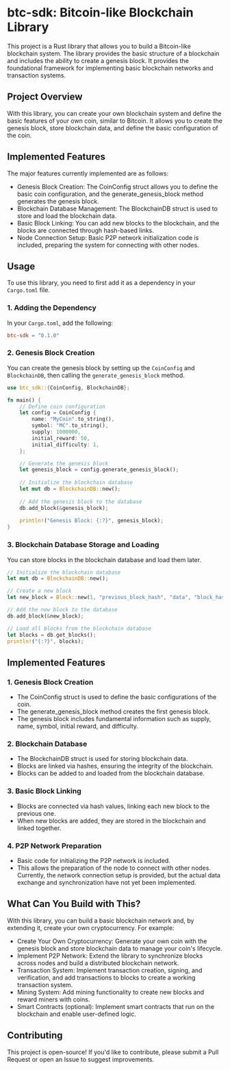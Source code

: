 # btc-sdk: Bitcoin-like Blockchain Library
This project is a Rust library that allows you to build a Bitcoin-like blockchain system. The library provides the basic structure of a blockchain and includes the ability to create a genesis block. It provides the foundational framework for implementing basic blockchain networks and transaction systems.

## Project Overview
With this library, you can create your own blockchain system and define the basic features of your own coin, similar to Bitcoin. It allows you to create the genesis block, store blockchain data, and define the basic configuration of the coin.

## Implemented Features
The major features currently implemented are as follows:

* Genesis Block Creation: The CoinConfig struct allows you to define the basic coin configuration, and the generate_genesis_block method generates the genesis block.
* Blockchain Database Management: The BlockchainDB struct is used to store and load the blockchain data.
* Basic Block Linking: You can add new blocks to the blockchain, and the blocks are connected through hash-based links.
* Node Connection Setup: Basic P2P network initialization code is included, preparing the system for connecting with other nodes.

## Usage
To use this library, you need to first add it as a dependency in your `Cargo.toml` file.

### 1. Adding the Dependency
In your `Cargo.toml`, add the following:

```toml
btc-sdk = "0.1.0"
```

### 2. Genesis Block Creation
You can create the genesis block by setting up the `CoinConfig` and `BlockchainDB`, then calling the `generate_genesis_block` method.
```rust
use btc_sdk::{CoinConfig, BlockchainDB};

fn main() {
    // Define coin configuration
    let config = CoinConfig {
        name: "MyCoin".to_string(),
        symbol: "MC".to_string(),
        supply: 1000000,
        initial_reward: 50,
        initial_difficulty: 1,
    };

    // Generate the genesis block
    let genesis_block = config.generate_genesis_block();
    
    // Initialize the blockchain database
    let mut db = BlockchainDB::new();
    
    // Add the genesis block to the database
    db.add_block(&genesis_block);
    
    println!("Genesis Block: {:?}", genesis_block);
}
```

### 3. Blockchain Database Storage and Loading
You can store blocks in the blockchain database and load them later.

```rust
// Initialize the blockchain database
let mut db = BlockchainDB::new();

// Create a new block
let new_block = Block::new(1, "previous_block_hash", "data", "block_hash");

// Add the new block to the database
db.add_block(&new_block);

// Load all blocks from the blockchain database
let blocks = db.get_blocks();
println!("{:?}", blocks);
```

## Implemented Features
### 1. Genesis Block Creation
* The CoinConfig struct is used to define the basic configurations of the coin.
* The generate_genesis_block method creates the first genesis block.
* The genesis block includes fundamental information such as supply, name, symbol, initial reward, and difficulty.
### 2. Blockchain Database
* The BlockchainDB struct is used for storing blockchain data.
* Blocks are linked via hashes, ensuring the integrity of the blockchain.
* Blocks can be added to and loaded from the blockchain database.
### 3. Basic Block Linking
* Blocks are connected via hash values, linking each new block to the previous one.
* When new blocks are added, they are stored in the blockchain and linked together.
### 4. P2P Network Preparation
* Basic code for initializing the P2P network is included.
* This allows the preparation of the node to connect with other nodes. Currently, the network connection setup is provided, but the actual data exchange and synchronization have not yet been implemented.

## What Can You Build with This?
With this library, you can build a basic blockchain network and, by extending it, create your own cryptocurrency. For example:

* Create Your Own Cryptocurrency: Generate your own coin with the genesis block and store blockchain data to manage your coin's lifecycle.
* Implement P2P Network: Extend the library to synchronize blocks across nodes and build a distributed blockchain network.
* Transaction System: Implement transaction creation, signing, and verification, and add transactions to blocks to create a working transaction system.
* Mining System: Add mining functionality to create new blocks and reward miners with coins.
* Smart Contracts (optional): Implement smart contracts that run on the blockchain and enable user-defined logic.

## Contributing
This project is open-source! If you'd like to contribute, please submit a Pull Request or open an Issue to suggest improvements.